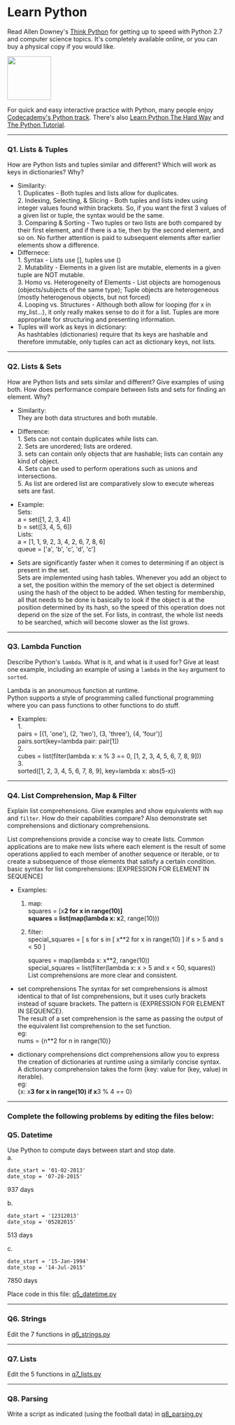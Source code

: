 # Learn Python

Read Allen Downey's [Think Python](http://www.greenteapress.com/thinkpython/) for getting up to speed with Python 2.7 and computer science topics. It's completely available online, or you can buy a physical copy if you would like.

<a href="http://www.greenteapress.com/thinkpython/"><img src="img/think_python.png" style="width: 100px;" target="_blank"></a>

For quick and easy interactive practice with Python, many people enjoy [Codecademy's Python track](http://www.codecademy.com/en/tracks/python). There's also [Learn Python The Hard Way](http://learnpythonthehardway.org/book/) and [The Python Tutorial](https://docs.python.org/2/tutorial/).

---

### Q1. Lists &amp; Tuples

How are Python lists and tuples similar and different? Which will work as keys in dictionaries? Why?

* Similarity:  
        1. Duplicates - Both tuples and lists allow for duplicates.  
        2. Indexing, Selecting, & Slicing - Both tuples and lists index using integer values found within brackets. So, if you want the first 3 values of a given list or tuple, the syntax would be the same.  
        3. Comparing & Sorting - Two tuples or two lists are both compared by their first element, and if there is a tie, then by the second element, and so on. No further attention is paid to subsequent elements after earlier elements show a difference.  
* Differnece:  
        1. Syntax - Lists use [], tuples use ()  
        2. Mutability - Elements in a given list are mutable, elements in a given tuple are NOT mutable.  
        3. Homo vs. Heterogeneity of Elements - List objects are homogenous (objects/subjects of the same type); Tuple objects are heterogeneous (mostly heterogenous objects, but not forced)  
        4. Looping vs. Structures - Although both allow for looping (for x in my_list...), it only really makes sense to do it for a list. Tuples are more appropriate for structuring and presenting information.  
* Tuples will work as keys in dictionary:  
        As hashtables (dictionaries) require that its keys are hashable and therefore immutable, only tuples can act as dictionary keys, not lists.  
   
    
    

---

### Q2. Lists &amp; Sets

How are Python lists and sets similar and different? Give examples of using both. How does performance compare between lists and sets for finding an element. Why?

* Similarity:  
They are both data structures and both mutable.  
* Difference:  
        1. Sets can not contain duplicates while lists can.  
        2. Sets are unordered; lists are ordered.  
        3. sets can contain only objects that are hashable; lists can contain any kind of object.   
        4. Sets can be used to perform operations such as unions and intersections.   
        5. As list are ordered list are comparatively slow to execute whereas sets are fast.  
* Example:  
        Sets:  
            a = set([1, 2, 3, 4])  
            b = set([3, 4, 5, 6])  
        Lists:  
            a = [1, 1, 9, 2, 3, 4, 2, 6, 7, 8, 6]  
            queue = ['a', 'b', 'c', 'd', 'c']  
    
* Sets are significantly faster when it comes to determining if an object is present in the set.  
        Sets are implemented using hash tables. Whenever you add an object to a set, the position within the memory of the set object is determined using the hash of the object to be added. When testing for membership, all that needs to be done is basically to look if the object is at the position determined by its hash, so the speed of this operation does not depend on the size of the set. For lists, in contrast, the whole list needs to be searched, which will become slower as the list grows.  
    
    

---

### Q3. Lambda Function

Describe Python's `lambda`. What is it, and what is it used for? Give at least one example, including an example of using a `lambda` in the `key` argument to `sorted`.

Lambda is an anonumous function at runtime.  
Python supports a style of programming called functional programming where you can pass functions to other functions to do stuff.   
* Examples:  
    1.  
        pairs = [(1, 'one'), (2, 'two'), (3, 'three'), (4, 'four')]  
        pairs.sort(key=lambda pair: pair[1])  
    2.  
        cubes = list(filter(lambda x: x % 3 == 0, [1, 2, 3, 4, 5, 6, 7, 8, 9]))  
    3.  
        sorted([1, 2, 3, 4, 5, 6, 7, 8, 9], key=lambda x: abs(5-x))  
---

### Q4. List Comprehension, Map &amp; Filter

Explain list comprehensions. Give examples and show equivalents with `map` and `filter`. How do their capabilities compare? Also demonstrate set comprehensions and dictionary comprehensions.

List comprehensions provide a concise way to create lists. Common applications are to make new lists where each element is the result of some operations applied to each member of another sequence or iterable, or to create a subsequence of those elements that satisfy a certain condition.  
basic syntax for list comprehensions: [EXPRESSION FOR ELEMENT IN SEQUENCE]  
* Examples:  
    1. map:  
        squares = [x**2 for x in range(10)]  
        squares = list(map(lambda x: x**2, range(10)))  
    2. filter:  
        special_squares = [ s for s in [ x**2 for x in range(10) ] if s > 5 and s < 50 ]    
      
        squares = map(lambda x: x**2, range(10))  
        special_squares = list(filter(lambda x: x > 5 and x < 50, squares))    
    List comprehensions are more clear and consistent.  

* set comprehensions
        The syntax for set comprehensions is almost identical to that of list comprehensions, but it uses curly brackets instead of square brackets. The pattern is {EXPRESSION FOR ELEMENT IN SEQUENCE}.  
        The result of a set comprehension is the same as passing the output of the equivalent list comprehension to the set function.  
        eg:  
        nums = {n**2 for n in range(10)}  
* dictionary comprehensions
        dict comprehensions allow you to express the creation of dictionaries at runtime using a similarly concise syntax.  
        A dictionary comprehension takes the form {key: value for (key, value) in iterable}.   
        eg:  
        {x: x**3 for x in range(10) if x**3 % 4 == 0}  

---

### Complete the following problems by editing the files below:

### Q5. Datetime
Use Python to compute days between start and stop date.   
a.  

```
date_start = '01-02-2013'    
date_stop = '07-28-2015'
```
937 days

b.  
```
date_start = '12312013'  
date_stop = '05282015'  
```

513 days

c.  
```
date_start = '15-Jan-1994'      
date_stop = '14-Jul-2015'  
```

7850 days

Place code in this file: [q5_datetime.py](python/q5_datetime.py)

---

### Q6. Strings
Edit the 7 functions in [q6_strings.py](python/q6_strings.py)

---

### Q7. Lists
Edit the 5 functions in [q7_lists.py](python/q7_lists.py)

---

### Q8. Parsing
Write a script as indicated (using the football data) in [q8_parsing.py](python/q8_parsing.py)





